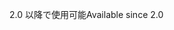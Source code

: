 <span data-ttu-id="6d5df-101">2.0 以降で使用可能</span><span class="sxs-lookup"><span data-stu-id="6d5df-101">Available since 2.0</span></span>
